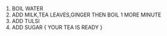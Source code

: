 1.  BOIL WATER 
2.  ADD MILK,TEA LEAVES,GINGER THEN BOIL 1 MORE MINUTE
3.  ADD TULSI
4.  ADD SUGAR
{  YOUR TEA IS READY }